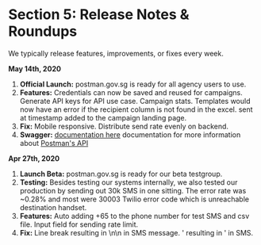 # Section 5: Release Notes & Roundups

We typically release features, improvements, or fixes every week.

**May 14th, 2020**
1. **Official Launch:** postman.gov.sg is ready for all agency users to use.
2. **Features:** Credentials can now be saved and reused for campaigns. Generate API keys for API use case. Campaign stats. Templates would now have an error if the recipient column is not found in the excel. sent at timestamp added to the campaign landing page. 
3. **Fix:** Mobile responsive. Distribute send rate evenly on backend. 
4. **Swagger:** [documentation here](https://api-staging.postman.gov.sg/docs/ "Postman Swagger File")  documentation for more information about [Postman's API]( https://api-staging.postman.gov.sg/docs/ "Postman Swagger File") 


**Apr 27th, 2020**
1. **Launch Beta:** postman.gov.sg is ready for our beta testgroup. 
2. **Testing:** Besides testing our systems internally, we also tested our production by sending out 30k SMS in one sitting. The error rate was ~0.28% and most were 30003 Twilio error code which is unreachable destination handset.
3. **Features:** Auto adding +65 to the phone number for test SMS and csv file. Input field for sending rate limit.
4. **Fix:** Line break resulting in \n\n in SMS message. ' resulting in \' in SMS. 